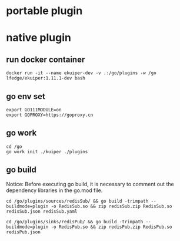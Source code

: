 # portable plugin


# native plugin

## run docker container
```shell
docker run -it --name ekuiper-dev -v .:/go/plugins -w /go  lfedge/ekuiper:1.11.1-dev bash
```

## go env set
```shell
export GO111MODULE=on
export GOPROXY=https://goproxy.cn
```
## go work
```shell
cd /go
go work init ./kuiper ./plugins
```

## go build
Notice:
Before executing go build, it is necessary to comment out the dependency libraries in the go.mod file.
```shell
cd /go/plugins/sources/redisSub/ && go build -trimpath --buildmode=plugin -o RedisSub.so && zip redisSub.zip RedisSub.so redisSub.json redisSub.yaml
```
```shell
cd /go/plugins/sinks/redisPub/ && go build -trimpath --buildmode=plugin -o RedisPub.so && zip redisPub.zip RedisPub.so redisPub.json
```

